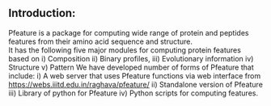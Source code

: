 ## Introduction:
Pfeature is a package for computing wide range of protein and peptides features from their amino acid
sequence and structure.<br />
It has the following five major modules for computing protein features based on
i)  Composition
ii) Binary profiles,
iii)  Evolutionary information
 iv)  Structure
 v) Pattern
 We have developed number of forms of Pfeature that include: 
 i) A web server that uses Pfeature functions via web interface from https://webs.iiitd.edu.in/raghava/pfeature/ 
 ii) Standalone version of Pfeature
iii) Library of python for Pfeature
iv) Python scripts for computing features.
